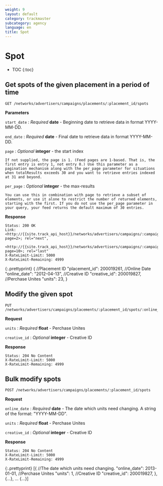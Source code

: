 ```yaml
---
weight: 9
layout: default
category: trackmaster
subcategory: agency
language: en
title: Spot
---
```


# Spot

* TOC
{:toc}

## Get spots of the given placement in a period of time

    GET /networks/advertisers/campaigns/placements/:placement_id/spots

**Parameters**

`start_date`
: _Required_ **date** - Beginning date to retrieve data in format YYYY-MM-DD.

`end_date`
: _Required_ **date** - Final date to retrieve data in format YYYY-MM-DD.

`page`
: _Optional_ **integer** - the start index

	If not supplied, the page is 1. (Feed pages are 1-based. That is, the first entry is entry 1, not entry 0.) Use this parameter as a pagination mechanism along with the per_page parameter for situations when totalResults exceeds 30 and you want to retrieve entries indexed at 31 and beyond.

`per_page`
: _Optional_ **integer** - the max-results

	You can use this in combination with page to retrieve a subset of elements, or use it alone to restrict the number of returned elements, starting with the first. If you do not use the per_page parameter in your query, your feed returns the default maximum of 30 entries.


**Response**

    Status: 200 OK
    Link: <http://{{site.track_api_host}}/networks/advertisers/campaigns/:campaign_id/spots?page=2>; rel="next",
          <http://{{site.track_api_host}}/networks/advertisers/campaigns/:campaign_id/spots?page=10>; rel="last"
    X-RateLimit-Limit: 5000
    X-RateLimit-Remaining: 4999

{:.prettyprint}
      {
        //Placement ID
        "placement_id": 200019261,
        //Online Date
        "online_date": "2012-04-13",
        //Creative ID
        "creative_id": 200019827,
        //Perchase Unites
        "units": 23,
      }

## Modify the given spot

    PUT /networks/advertisers/campaigns/placements/:placement_id/spots/:online_date

**Request**

`units`
: _Required_ **float** - Perchase Unites

`creative_id`
: _Optional_ **integer** - Creative ID

**Response**

    Status: 204 No Content
    X-RateLimit-Limit: 5000
    X-RateLimit-Remaining: 4999


## Bulk modify spots

    POST /networks/advertisers/campaigns/placements/:placement_id/spots

**Request**

`online_date`
: _Required_ **date** - The date which units need changing. A string of the format: "YYYY-MM-DD". 

`units`
: _Required_ **float** - Perchase Unites

`creative_id`
: _Optional_ **integer** - Creative ID


**Response**

    Status: 204 No Content
    X-RateLimit-Limit: 5000
    X-RateLimit-Remaining: 4999

{:.prettyprint}
    [{
        //The date which units need changing.
        "online_date": 2013-01-01,
        //Perchase Unites
        "units": 1,
        //Creative ID
        "creative_id": 200019827,
      },
     {...},
     ...
     {...}]
